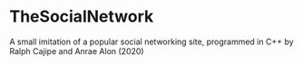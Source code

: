 # TheSocialNetwork
A small imitation of a popular social networking site, programmed in C++ by Ralph Cajipe and Anrae Alon (2020)
